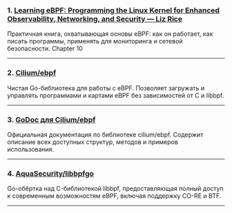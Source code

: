 ### 1. [**Learning eBPF: Programming the Linux Kernel for Enhanced Observability, Networking, and Security** — Liz Rice](https://docs.ebpf.io/linux/)

Практичная книга, охватывающая основы eBPF: как он работает, как писать программы, применять для мониторинга и сетевой безопасности. Chapter 10

---  
  
### 2. [Cilium/ebpf]([https://github.com/cilium/ebpf](https://github.com/cilium/ebpf))  

Чистая Go-библиотека для работы с eBPF. Позволяет загружать и управлять программами и картами eBPF без зависимостей от C и libbpf.  
  
---  
  
### 3. [GoDoc для Cilium/ebpf]([https://pkg.go.dev/github.com/cilium/ebpf/](https://pkg.go.dev/github.com/cilium/ebpf/))  

Официальная документация по библиотеке cilium/ebpf. Содержит описание всех доступных структур, методов и примеров использования.  
  
---  
  
### 4. [AquaSecurity/libbpfgo]([https://github.com/aquasecurity/libbpfgo](https://github.com/aquasecurity/libbpfgo))  

Go-обёртка над C-библиотекой libbpf, предоставляющая полный доступ к современным возможностям eBPF, включая поддержку CO-RE и BTF.  
  
---  
  
